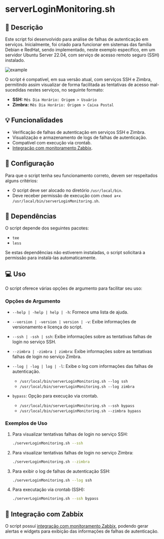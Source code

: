 # serverLoginMonitoring.sh

## 📑 Descrição
Este script foi desenvolvido para análise de falhas de autenticação em serviços. Inicialmente, foi criado para funcionar em sistemas das família Debian e RedHat, sendo implementado, neste exemplo específico, em um servidor Ubuntu Server 22.04, com serviço de acesso remoto seguro (SSH) instalado.

![example](https://github.com/matheusseman/ServerLoginMonitoring/assets/119596051/e0ebdbec-3f40-46a6-a45c-576b16b7650c)

O script é compatível, em sua versão atual, com serviços SSH e Zimbra, permitindo assim visualizar de forma facilitada as tentativas de acesso mal-sucedidas nestes serviços, no seguinte formato:
- **SSH:** `Mês Dia Horário: Origem > Usuário`
- **Zimbra:** `Mês Dia Horário: Origem > Caixa Postal`

## 💡 Funcionalidades
- Verificação de falhas de autenticação em serviços SSH e Zimbra.
- Visualização e armazenamento de logs de falhas de autenticação.
- Compatível com execução via crontab.
- [Integração com monitoramento Zabbix](https://github.com/matheusseman/ServerLoginMonitoring/tree/main/Zabbix).

## 🔧 Configuração
Para que o script tenha seu funcionamento correto, devem ser respeitados alguns critérios:
- O script deve ser alocado no diretório `/usr/local/bin`.
- Deve receber permissão de execução com `chmod a+x /usr/local/bin/serverLoginMonitoring.sh`.

## 🚩 Dependências
O script depende dos seguintes pacotes:
- `tee`
- `less`

Se estas dependências não estiverem instaladas, o script solicitará a permissão para instalá-las automaticamente.

## 💻 Uso
O script oferece várias opções de argumento para facilitar seu uso:

### Opções de Argumento
- `--help | -help | help | -h`:
  Fornece uma lista de ajuda.
- `--version | -version | version | -v`:
  Exibe informações de versionamento e licença do script.
- `--ssh | -ssh | ssh`:
  Exibe informações sobre as tentativas falhas de login no serviço SSH.
- `--zimbra | -zimbra | zimbra`:
  Exibe informações sobre as tentativas falhas de login no serviço Zimbra.
- `--log | -log | log | -l`:
  Exibe o log com informações das falhas de autenticação.
  - `/usr/local/bin/serverLoginMonitoring.sh --log ssh`
  - `/usr/local/bin/serverLoginMonitoring.sh --log zimbra`

- `bypass`:
  Opção para execução via crontab.
  - `/usr/local/bin/serverLoginMonitoring.sh --ssh bypass`
  - `/usr/local/bin/serverLoginMonitoring.sh --zimbra bypass`

### Exemplos de Uso
1. Para visualizar tentativas falhas de login no serviço SSH:
   
    ```bash
    ./serverLoginMonitoring.sh --ssh
    ```
    
3. Para visualizar tentativas falhas de login no serviço Zimbra:
   
    ```bash
    ./serverLoginMonitoring.sh --zimbra
    ```
    
5. Para exibir o log de falhas de autenticação SSH:
   
    ```bash
    ./serverLoginMonitoring.sh --log ssh
    ```
    
7. Para executação via crontab (SSH):
   
    ```bash
    ./serverLoginMonitoring.sh --ssh bypass
    ```

## 🚀 Integração com Zabbix
O script possuí [integração com monitoramento Zabbix](https://github.com/matheusseman/ServerLoginMonitoring/tree/main/Zabbix), podendo gerar alertas e widgets para exibição das informações de falhas de autenticação.


